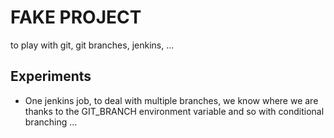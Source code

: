 # FAKE PROJECT
to play with git, git branches, jenkins, ...

## Experiments

* One jenkins job, to deal with multiple branches, we know where we are thanks
  to the GIT_BRANCH environment variable and so with conditional branching ...

